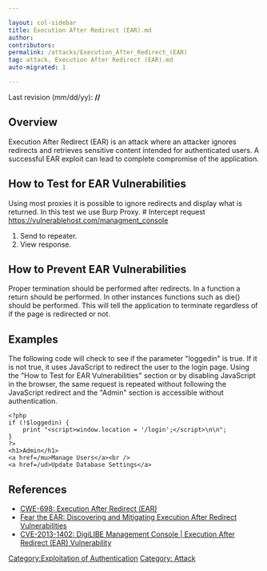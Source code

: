 ```yaml
---

layout: col-sidebar
title: Execution After Redirect (EAR).md
author: 
contributors: 
permalink: /attacks/Execution_After_Redirect_(EAR)
tag: attack, Execution After Redirect (EAR).md
auto-migrated: 1

---
```


Last revision (mm/dd/yy): **//**

## Overview

Execution After Redirect (EAR) is an attack where an attacker ignores
redirects and retrieves sensitive content intended for authenticated
users. A successful EAR exploit can lead to complete compromise of the
application.

## How to Test for EAR Vulnerabilities

Using most proxies it is possible to ignore redirects and display what
is returned. In this test we use Burp Proxy.
\# Intercept request <https://vulnerablehost.com/managment_console>

1.  Send to repeater.
2.  View response.

## How to Prevent EAR Vulnerabilities

Proper termination should be performed after redirects. In a function a
return should be performed. In other instances functions such as die()
should be performed. This will tell the application to terminate
regardless of if the page is redirected or not.

## Examples

The following code will check to see if the parameter "loggedin" is
true. If it is not true, it uses JavaScript to redirect the user to the
login page. Using the "How to Test for EAR Vulnerabilities" section or
by disabling JavaScript in the browser, the same request is repeated
without following the JavaScript redirect and the "Admin" section is
accessible without authentication.

    <?php
    if (!$loggedin) {
        print "<script>window.location = '/login';</script>\n\n";
    }
    ?>
    <h1>Admin</h1>
    <a href=/mu>Manage Users</a><br />
    <a href=/ud>Update Database Settings</a>

## References

  - [CWE-698: Execution After Redirect
    (EAR)](https://cwe.mitre.org/data/definitions/698.html)
  - [Fear the EAR: Discovering and Mitigating Execution After Redirect
    Vulnerabilities](http://cs.ucsb.edu/~bboe/public/pubs/fear-the-ear-ccs2011.pdf)
  - [CVE-2013-1402: DigiLIBE Management Console | Execution After
    Redirect (EAR)
    Vulnerability](https://nvd.nist.gov/vuln/detail/CVE-2013-1402)

[Category:Exploitation of
Authentication](Category:Exploitation_of_Authentication "wikilink")
[Category: Attack](Category:_Attack "wikilink")